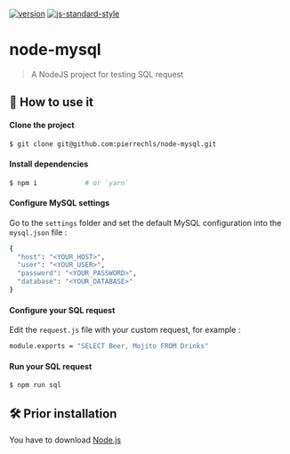 [![version](https://img.shields.io/badge/version-1.0.0-green.svg?style=flat-square)](https://github.com/pierrechls/emogit-cli) [![js-standard-style](https://img.shields.io/badge/code_style-standard-lightgrey.svg?style=flat-square)](http://standardjs.com/)

# node-mysql

> A NodeJS project for testing SQL request

## 🚀 How to use it

#### Clone the project

```bash
$ git clone git@github.com:pierrechls/node-mysql.git
```

#### Install dependencies

```bash
$ npm i            # or `yarn`
```

#### Configure MySQL settings

Go to the `settings` folder and set the default MySQL configuration into the  `mysql.json` file :

```bash
{
  "host": "<YOUR_HOST>",
  "user": "<YOUR_USER>",
  "password": "<YOUR_PASSWORD>",
  "database": "<YOUR_DATABASE>"
}
```

#### Configure your SQL request

Edit the `request.js` file with your custom request, for example :

```bash
module.exports = "SELECT Beer, Mojito FROM Drinks"
```

#### Run your SQL request

```bash
$ npm run sql
```

## 🛠 Prior installation

You have to download [Node.js](https://nodejs.org/en/download/)

